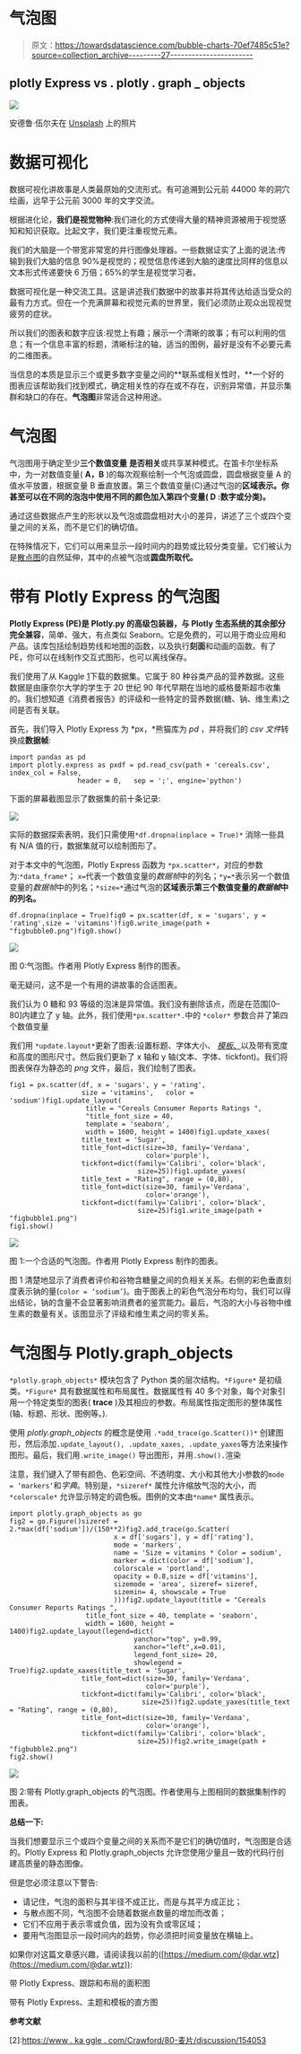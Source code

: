# 气泡图

> 原文：<https://towardsdatascience.com/bubble-charts-70ef7485c51e?source=collection_archive---------27----------------------->

## plotly Express vs . plotly . graph _ objects

![](img/1d1435d7ef714d313bd10f410f469d9d.png)

安德鲁·伍尔夫在 [Unsplash](https://unsplash.com/s/photos/bubbles?utm_source=unsplash&utm_medium=referral&utm_content=creditCopyText) 上的照片

# **数据可视化**

数据可视化讲故事是人类最原始的交流形式。有可追溯到公元前 44000 年的洞穴绘画，远早于公元前 3000 年的文字交流。

根据进化论，**我们是视觉物种**:我们进化的方式使得大量的精神资源被用于视觉感知和知识获取。比起文字，我们更注重视觉元素。

我们的大脑是一个带宽非常宽的并行图像处理器。一些数据证实了上面的说法:传输到我们大脑的信息 90%是视觉的；视觉信息传递到大脑的速度比同样的信息以文本形式传递要快 6 万倍；65%的学生是视觉学习者。

数据可视化是一种交流工具。这是讲述我们数据中的故事并将其传达给适当受众的最有力方式。但在一个充满屏幕和视觉元素的世界里，我们必须防止观众出现视觉疲劳的症状。

所以我们的图表和数字应该:视觉上有趣；展示一个清晰的故事；有可以利用的信息；有一个信息丰富的标题，清晰标注的轴，适当的图例，最好是没有不必要元素的二维图表。

当信息的本质是显示三个或更多数字变量之间的**联系或相关性时，**一个好的图表应该帮助我们找到模式，确定相关性的存在或不存在，识别异常值，并显示集群和缺口的存在。**气泡图**非常适合这种用途。

# **气泡图**

气泡图用于确定至少**三个数值变量** **是否相关**或共享某种模式。在笛卡尔坐标系中，为一对数值变量( **A，B** )的每次观察绘制一个气泡或圆盘，圆盘根据变量 A 的值水平放置，根据变量 B 垂直放置。第三个数值变量(C)通过气泡的**区域表示。你甚至可以在不同的泡泡中使用不同的颜色加入第四个变量( **D** :数字或分类)。**

通过这些数据点产生的形状以及气泡或圆盘相对大小的差异，讲述了三个或四个变量之间的关系，而不是它们的确切值。

在特殊情况下，它们可以用来显示一段时间内的趋势或比较分类变量。它们被认为是[散点图](https://medium.com/analytics-vidhya/scatter-plots-why-how-3de6e1e32645)的自然延伸，其中的点被气泡或**圆盘所取代。**

# **带有 Plotly Express 的气泡图**

**Plotly Express (PE)是 Plotly.py 的高级包装器，与 Plotly 生态系统的其余部分完全兼容**，简单、强大，有点类似 Seaborn。它是免费的，可以用于商业应用和产品。该库包括绘制趋势线和地图的函数，以及执行**刻面**和动画的函数。有了 PE，你可以在线制作交互式图形，也可以离线保存。

我们使用了从 Kaggle [1]下载的数据集。它属于 80 种谷类产品的营养数据。这些数据是由康奈尔大学的学生于 20 世纪 90 年代早期在当地的威格曼斯超市收集的。我们想知道《消费者报告》的评级和一些特定的营养数据(糖、钠、维生素)之间是否有关联。

首先，我们导入 Plotly Express 为 *px，*熊猫库为 *pd* ，并将我们的 *csv 文件*转换成**数据帧**:

```
import pandas as pd
import plotly.express as pxdf = pd.read_csv(path + 'cereals.csv', index_col = False,
                 header = 0,   sep = ';', engine='python')
```

下面的屏幕截图显示了数据集的前十条记录:

![](img/15b390710a069371ea9b2c6edb3b9cfc.png)

实际的数据探索表明，我们只需使用`*df.dropna(inplace = True)*` 消除一些具有 N/A 值的行，数据集就可以绘制图形了。

对于本文中的气泡图，Plotly Express 函数为 `*px.scatter*`，对应的参数为:`*data_frame*`； `x=`代表一个数值变量的*数据帧*中的列名；`*y=*`表示另一个数值变量的*数据帧*中的列名；`*size=*`通过气泡的**区域表示第三个数值变量的*数据帧*中的列名。**

```
df.dropna(inplace = True)fig0 = px.scatter(df, x = 'sugars', y = 'rating',size = 'vitamins')fig0.write_image(path + "figbubble0.png")fig0.show()
```

![](img/5fdee065ce3b53c69a1f6efe02e23019.png)

图 0:气泡图。作者用 Plotly Express 制作的图表。

毫无疑问，这不是一个有用的讲故事的合适图表。

我们认为 0 糖和 93 等级的泡沫是异常值。我们没有删除该点，而是在范围[0–80]内建立了 y 轴。此外，我们使用`*px.scatter*.`中的 `*color*` 参数合并了第四个数值变量

我们用 `*update.layout*`更新了图表:设置标题、字体大小、 [*模板*、](/histograms-with-plotly-express-e9e134ae37ad)以及带有宽度和高度的图形尺寸。然后我们更新了 x 轴和 y 轴(文本、字体、tickfont)。我们将图表保存为静态的 *png* 文件，最后，我们绘制了图表。

```
fig1 = px.scatter(df, x = 'sugars', y = 'rating',
                  size = 'vitamins',   color = 'sodium')fig1.update_layout(
                   title = "Cereals Consumer Reports Ratings ",
                   "title_font_size = 40,    
                   template = 'seaborn',
                   width = 1600, height = 1400)fig1.update_xaxes(
                  title_text = 'Sugar',
                  title_font=dict(size=30, family='Verdana',  
                                  color='purple'),
                  tickfont=dict(family='Calibri', color='black', 
                                size=25))fig1.update_yaxes(
                  title_text = "Rating", range = (0,80),
                  title_font=dict(size=30, family='Verdana', 
                                  color='orange'),
                  tickfont=dict(family='Calibri', color='black', 
                                size=25)fig1.write_image(path + "figbubble1.png")
fig1.show()
```

![](img/04a48adc56033cb385fa07f6a561e5c2.png)

图 1:一个合适的气泡图。作者用 Plotly Express 制作的图表。

图 1 清楚地显示了消费者评价和谷物含糖量之间的负相关关系。右侧的彩色垂直刻度表示钠的量(`color = ‘sodium’`)。由于图表上的彩色气泡分布均匀，我们可以得出结论，钠的含量不会显著影响消费者的鉴赏能力。最后，气泡的大小与谷物中维生素的数量有关。该图显示了评级和维生素之间的零关系。

# **气泡图与 Plotly.graph_objects**

`*plotly.graph_objects*` 模块包含了 Python 类的层次结构。`*Figure*` 是初级类。`*Figure*` 具有数据属性和布局属性。数据属性有 40 多个对象，每个对象引用一个特定类型的图表( **trace** )及其相应的参数。布局属性指定图形的整体属性(轴、标题、形状、图例等。).

使用 *plotly.graph_objects* 的概念是使用 `.*add_trace(go.Scatter())*` 创建图形，然后添加`.update_layout(), .update_xaxes, .update_yaxes`等方法来操作图形。最后，我们用`.write_image()` 导出图形，并用`.show().`渲染

注意，我们键入了带有颜色、色彩空间、不透明度、大小和其他大小参数的`mode = ‘markers’`和*字典*。特别是，`*sizeref*` 属性允许缩放气泡的大小，而`*colorscale*` 允许显示特定的调色板。图例的文本由`*name*` 属性表示。

```
import plotly.graph_objects as go
fig2 = go.Figure()sizeref = 2.*max(df['sodium'])/(150**2)fig2.add_trace(go.Scatter(
                          x = df['sugars'], y = df['rating'],
                          mode = 'markers',
                          name = 'Size = vitamins * Color = sodium',
                          marker = dict(color = df['sodium'],
                          colorscale = 'portland',
                          opacity = 0.8,size = df['vitamins'],
                          sizemode = 'area', sizeref= sizeref,
                          sizemin= 4, showscale = True
                          )))fig2.update_layout(title = "Cereals Consumer Reports Ratings ",
                   title_font_size = 40, template = 'seaborn',
                   width = 1600, height = 1400)fig2.update_layout(legend=dict(
                               yanchor="top", y=0.99,
                               xanchor="left",x=0.01),
                               legend_font_size= 20,
                               showlegend = True)fig2.update_xaxes(title_text = 'Sugar',
                  title_font=dict(size=30, family='Verdana', 
                                  color='purple'),
                  tickfont=dict(family='Calibri', color='black', 
                                 size=25))fig2.update_yaxes(title_text = "Rating", range = (0,80),
                  title_font=dict(size=30, family='Verdana', 
                                  color='orange'),
                  tickfont=dict(family='Calibri', color='black', 
                                size=25))fig2.write_image(path + "figbubble2.png")
fig2.show()
```

![](img/8adf7f70ff1f957a59d1bec9f155dbf9.png)

图 2:带有 Plotly.graph_objects 的气泡图。作者使用与上图相同的数据集制作的图表。

**总结一下:**

当我们想要显示三个或四个变量之间的关系而不是它们的确切值时，气泡图是合适的。Plotly Express 和 Plotly.graph_objects 允许您使用少量且一致的代码行创建高质量的静态图像。

但是您必须注意以下警告:

*   请记住，气泡的面积与其半径不成正比，而是与其平方成正比；
*   与散点图不同，气泡图不会随着数据点数量的增加而改善；
*   它们不应用于表示零或负值，因为没有负或零区域；
*   要用气泡图显示一段时间内的趋势，你必须把时间变量放在横轴上。

如果你对这篇文章感兴趣，请阅读我以前的([https://medium.com/@dar.wtz](https://medium.com/@dar.wtz)):

带 Plotly Express、跟踪和布局的面积图

</area-charts-with-plotly-express-510a1f12ac11>  

带有 Plotly Express、主题和模板的直方图

</histograms-with-plotly-express-e9e134ae37ad>  

**参考文献**

[1]:[https://www.kaggle.com/crawford/80-cereals](https://www.kaggle.com/crawford/80-cereals)

[2]:[https://www . ka ggle . com/Crawford/80-麦片/discussion/154053](https://www.kaggle.com/crawford/80-cereals/discussion/154053)